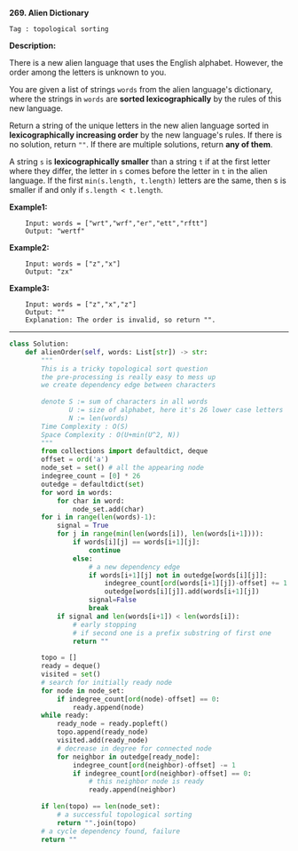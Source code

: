 **269. Alien Dictionary**

```Tag : topological sorting```

**Description:**

There is a new alien language that uses the English alphabet. However, the order among the letters is unknown to you.

You are given a list of strings ```words``` from the alien language's dictionary, where the strings in ```words``` are **sorted lexicographically** by the rules of this new language.

Return a string of the unique letters in the new alien language sorted in **lexicographically increasing order** by the new language's rules. If there is no solution, return ```""```. If there are multiple solutions, return **any of them**.

A string ```s``` is **lexicographically smaller** than a string ```t``` if at the first letter where they differ, the letter in ```s``` comes before the letter in ```t``` in the alien language. If the first ```min(s.length, t.length)``` letters are the same, then s is smaller if and only if ```s.length < t.length```.


**Example1:**

		Input: words = ["wrt","wrf","er","ett","rftt"]
		Output: "wertf"

**Example2:**

		Input: words = ["z","x"]
		Output: "zx"

**Example3:**

		Input: words = ["z","x","z"]
		Output: ""
		Explanation: The order is invalid, so return "".

-----------

```python
class Solution:
    def alienOrder(self, words: List[str]) -> str:
        """
        This is a tricky topological sort question
        the pre-processing is really easy to mess up
        we create dependency edge between characters
        
        denote S := sum of characters in all words
               U := size of alphabet, here it's 26 lower case letters
               N := len(words)
        Time Complexity : O(S)
        Space Complexity : O(U+min(U^2, N))
        """
        from collections import defaultdict, deque
        offset = ord('a')
        node_set = set() # all the appearing node
        indegree_count = [0] * 26
        outedge = defaultdict(set)
        for word in words:
            for char in word:
                node_set.add(char)
        for i in range(len(words)-1):
            signal = True
            for j in range(min(len(words[i]), len(words[i+1]))):
                if words[i][j] == words[i+1][j]:
                    continue
                else:
                    # a new dependency edge
                    if words[i+1][j] not in outedge[words[i][j]]:
                        indegree_count[ord(words[i+1][j])-offset] += 1
                        outedge[words[i][j]].add(words[i+1][j])
                    signal=False
                    break
            if signal and len(words[i+1]) < len(words[i]):
                # early stopping
                # if second one is a prefix substring of first one
                return ""
             
        topo = []
        ready = deque()
        visited = set()
        # search for initially ready node
        for node in node_set:
            if indegree_count[ord(node)-offset] == 0:
                ready.append(node)
        while ready:
            ready_node = ready.popleft()
            topo.append(ready_node)
            visited.add(ready_node)
            # decrease in degree for connected node
            for neighbor in outedge[ready_node]:
                indegree_count[ord(neighbor)-offset] -= 1
                if indegree_count[ord(neighbor)-offset] == 0:
                    # this neighbor node is ready
                    ready.append(neighbor) 
                    
        if len(topo) == len(node_set):
            # a successful topological sorting
            return "".join(topo)
        # a cycle dependency found, failure
        return ""
```